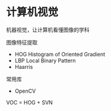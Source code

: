 # 计算机视觉
机器视觉，让计算机看懂图像的学科

图像特征提取
* HOG Histogram of Oriented Gradient
* LBP Local Binary Pattern
* Haarris

常用库
* OpenCV

VOC = HOG + SVN
